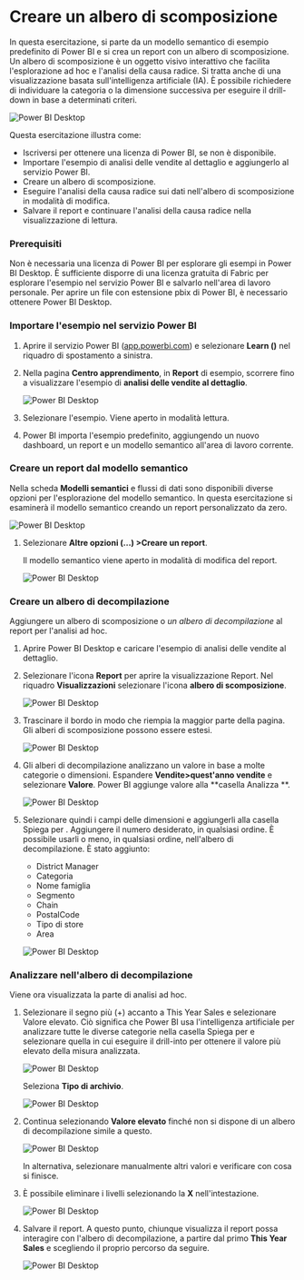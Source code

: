 # Creare un albero di scomposizione
In questa esercitazione, si parte da un modello semantico di esempio predefinito di Power BI e si crea un report con un albero di scomposizione. Un albero di scomposizione è un oggetto visivo interattivo che facilita l'esplorazione ad hoc e l'analisi della causa radice. Si tratta anche di una visualizzazione basata sull'intelligenza artificiale (IA). È possibile richiedere di individuare la categoria o la dimensione successiva per eseguire il drill-down in base a determinati criteri.

![Power BI Desktop](/img/power-platform/exc-bi/bi-91.png)

Questa esercitazione illustra come:
- Iscriversi per ottenere una licenza di Power BI, se non è disponibile.
- Importare l'esempio di analisi delle vendite al dettaglio e aggiungerlo al servizio Power BI.
- Creare un albero di scomposizione.
- Eseguire l'analisi della causa radice sui dati nell'albero di scomposizione in modalità di modifica.
- Salvare il report e continuare l'analisi della causa radice nella visualizzazione di lettura.

### Prerequisiti
Non è necessaria una licenza di Power BI per esplorare gli esempi in Power BI Desktop. È sufficiente disporre di una licenza gratuita di Fabric per esplorare l'esempio nel servizio Power BI e salvarlo nell'area di lavoro personale.
Per aprire un file con estensione pbix di Power BI, è necessario ottenere Power BI Desktop.

### Importare l'esempio nel servizio Power BI
1. Aprire il servizio Power BI ([app.powerbi.com](app.powerbi.com)) e selezionare **Learn ()** nel riquadro di spostamento a sinistra.
2. Nella pagina **Centro apprendimento**, in **Report** di esempio, scorrere fino a visualizzare l'esempio di **analisi delle vendite al dettaglio**.

   ![Power BI Desktop](/img/power-platform/exc-bi/bi-92.png)

3. Selezionare l'esempio. Viene aperto in modalità lettura.
4. Power BI importa l'esempio predefinito, aggiungendo un nuovo dashboard, un report e un modello semantico all'area di lavoro corrente.

### Creare un report dal modello semantico
Nella scheda **Modelli semantici** e flussi di dati sono disponibili diverse opzioni per l'esplorazione del modello semantico. In questa esercitazione si esaminerà il modello semantico creando un report personalizzato da zero.

![Power BI Desktop](/img/power-platform/exc-bi/bi-93.png)

1. Selezionare **Altre opzioni (...) >Creare un report**.

   Il modello semantico viene aperto in modalità di modifica del report.

   ![Power BI Desktop](/img/power-platform/exc-bi/bi-94.png)

### Creare un albero di decompilazione
Aggiungere un albero di scomposizione o *un albero di decompilazione* al report per l'analisi ad hoc.
1. Aprire Power BI Desktop e caricare l'esempio di analisi delle vendite al dettaglio.
2. Selezionare l'icona **Report** per aprire la visualizzazione Report. Nel riquadro **Visualizzazioni** selezionare l'icona **albero di scomposizione**.

   ![Power BI Desktop](/img/power-platform/exc-bi/bi-95.png)

3. Trascinare il bordo in modo che riempia la maggior parte della pagina. Gli alberi di scomposizione possono essere estesi.

   ![Power BI Desktop](/img/power-platform/exc-bi/bi-96.png)

4. Gli alberi di decompilazione analizzano un valore in base a molte categorie o dimensioni. Espandere **Vendite>quest'anno vendite** e selezionare **Valore**. Power BI aggiunge valore alla **casella Analizza **.

   ![Power BI Desktop](/img/power-platform/exc-bi/bi-97.png)

5. Selezionare quindi i campi delle dimensioni e aggiungerli alla casella Spiega per . Aggiungere il numero desiderato, in qualsiasi ordine. È possibile usarli o meno, in qualsiasi ordine, nell'albero di decompilazione. È stato aggiunto:
   - District Manager
   - Categoria
   - Nome famiglia
   - Segmento
   - Chain
   - PostalCode
   - Tipo di store
   - Area

   ![Power BI Desktop](/img/power-platform/exc-bi/bi-98.png)

### Analizzare nell'albero di decompilazione
Viene ora visualizzata la parte di analisi ad hoc.
1. Selezionare il segno più (+) accanto a This Year Sales e selezionare Valore elevato. Ciò significa che Power BI usa l'intelligenza artificiale per analizzare tutte le diverse categorie nella casella Spiega per e selezionare quella in cui eseguire il drill-into per ottenere il valore più elevato della misura analizzata.

   ![Power BI Desktop](/img/power-platform/exc-bi/bi-99.png)

   Seleziona **Tipo di archivio**.

   ![Power BI Desktop](/img/power-platform/exc-bi/bi-100.png)

2. Continua selezionando **Valore elevato** finché non si dispone di un albero di decompilazione simile a questo.

   ![Power BI Desktop](/img/power-platform/exc-bi/bi-101.png)
   
   In alternativa, selezionare manualmente altri valori e verificare con cosa si finisce.

3. È possibile eliminare i livelli selezionando la **X** nell'intestazione.

   ![Power BI Desktop](/img/power-platform/exc-bi/bi-102.png)

4. Salvare il report. A questo punto, chiunque visualizza il report possa interagire con l'albero di decompilazione, a partire dal primo **This Year Sales** e scegliendo il proprio percorso da seguire.

   ![Power BI Desktop](/img/power-platform/exc-bi/bi-103.png)